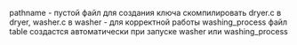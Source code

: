 pathname - пустой файл для создания ключа
скомпилировать dryer.c в dryer, washer.c в  washer - для корректной работы washing_process
файл table создастся автоматически при запуске washer или washing_process

